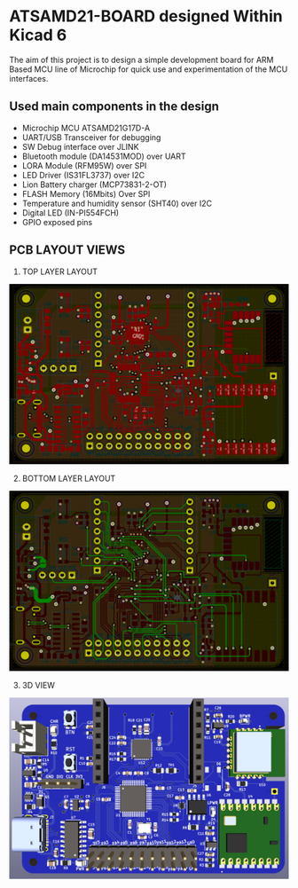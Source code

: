 # ATSAMD21-BOARD  designed Within Kicad 6
The aim of this project is to design a simple development board for ARM Based MCU line of Microchip for quick use and experimentation of the MCU interfaces.
## Used main components in the design 
+ Microchip MCU  ATSAMD21G17D-A
+ UART/USB Transceiver for debugging
+ SW Debug interface over JLINK
+ Bluetooth module (DA14531MOD) over UART 
+ LORA Module (RFM95W) over SPI
+ LED Driver (IS31FL3737) over I2C
+ Lion Battery charger (MCP73831-2-OT)
+ FLASH Memory (16Mbits) Over SPI
+ Temperature and humidity sensor (SHT40) over I2C
+ Digital LED (IN-PI554FCH)
+ GPIO exposed pins 
## PCB LAYOUT VIEWS 
 
1. TOP LAYER LAYOUT 

![Top layer](/images/top.png)

2. BOTTOM LAYER LAYOUT

![Bottom layer](/images/bottom.png)

3. 3D VIEW

![3D View](/images/3d.png)



